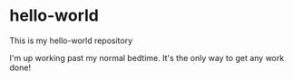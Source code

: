 # hello-world
This is my hello-world repository

I'm up working past my normal bedtime. It's the only way to get any work done!
